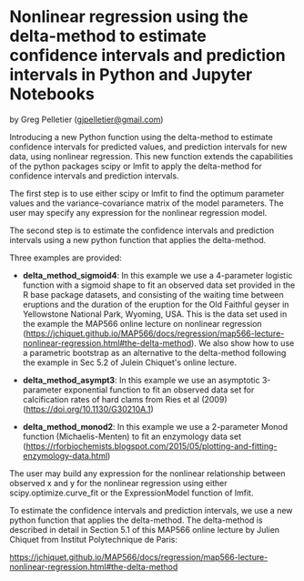 # Nonlinear regression using the delta-method to estimate confidence intervals and prediction intervals in Python and Jupyter Notebooks

by Greg Pelletier (gjpelletier@gmail.com)

Introducing a new Python function using the delta-method to estimate confidence intervals for predicted values, and prediction intervals for new data, using nonlinear regression. This new function extends the capabilities of the python packages scipy or lmfit to apply the delta-method for confidence intervals and prediction intervals. 

The first step is to use either scipy or lmfit to find the optimum parameter values and the variance-covariance matrix of the model parameters. The user may specify any expression for the nonlinear regression model.

The second step is to estimate the confidence intervals and prediction intervals using a new python function that applies the delta-method. 

Three examples are provided: 

- **delta_method_sigmoid4**: In this example we use a 4-parameter logistic function with a sigmoid shape to fit an observed data set provided in the R base package datasets, and consisting of the waiting time between eruptions and the duration of the eruption for the Old Faithful geyser in Yellowstone National Park, Wyoming, USA. This is the data set used in the example the MAP566 online lecture on nonlinear regression (https://jchiquet.github.io/MAP566/docs/regression/map566-lecture-nonlinear-regression.html#the-delta-method). We also show how to use a parametric bootstrap as an alternative to the delta-method following the example in Sec 5.2 of Julein Chiquet's online lecture.

- **delta_method_asympt3**: In this example we use an asymptotic 3-parameter exponential function to fit an observed data set for calcification rates of hard clams from Ries et al (2009) (https://doi.org/10.1130/G30210A.1)

- **delta_method_monod2**: In this example we use a 2-parameter Monod function (Michaelis-Menten) to fit an enzymology data set (https://rforbiochemists.blogspot.com/2015/05/plotting-and-fitting-enzymology-data.html)

The user may build any expression for the nonlinear relationship between observed x and y for the nonlinear regression using either scipy.optimize.curve_fit or the ExpressionModel function of lmfit.

To estimate the confidence intervals and prediction intervals, we use a new python function that applies the delta-method. The delta-method is described in detail in Section 5.1 of this MAP566 online lecture by Julien Chiquet from Institut Polytechnique de Paris:

https://jchiquet.github.io/MAP566/docs/regression/map566-lecture-nonlinear-regression.html#the-delta-method

